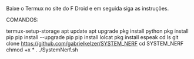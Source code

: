 Baixe o Termux no site do F Droid e em seguida siga as instruções.


COMANDOS:

termux-setup-storage
apt update 
apt upgrade 
pkg install python
pkg install pip
pip install --upgrade pip
pip install lolcat
pkg install espeak
cd
ls
git clone https://github.com/gabrielkelzer/SYSTEM_NERF
cd SYSTEM_NERF
chmod +x *
. ./SystemNerf.sh
